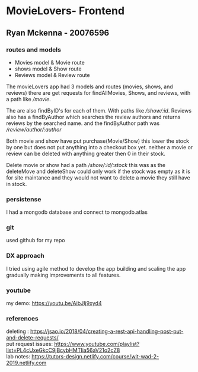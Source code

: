 # MovieLovers- Frontend

## Ryan Mckenna - 20076596

### routes and models
- Movies model & Movie route<br>
- shows model & Show route<br>
- Reviews model & Review route<br>

The movieLovers app had 3 models and routes (movies, shows, and reviews) there are get requests for  findAllMovies, Shows, and reviews, with a path like */movie*.<br>

The are also findByID's for each of them. With paths like */show/:id*. Reviews also has a findByAuthor which searches the review authors and returns reviews by the searched name.  and the findByAuthor path was */review/author/:author* <br>

Both movie and show have put purchase(Movie/Show) this lower the stock by one but does not put anything into a checkout box yet.
neither a movie or review can be deleted with anything greater then 0 in their stock.

Delete movie or show had a path */show/:id/:stock* this was as the deleteMove and deleteShow could only work if the stock was empty as it is for site maintance and they would not want to delete a movie they still have in stock.

### persistense
I had a mongodb database and connect to mongodb.atlas

### git
used github for my repo

### DX approach 
I tried using agile method to develop the app building and scaling the app gradually making improvements to all features.

### youtube
my demo: https://youtu.be/AibJIj9xyd4


### references

deleting : https://jsao.io/2018/04/creating-a-rest-api-handling-post-put-and-delete-requests/ <br>
put request issues: https://www.youtube.com/playlist?list=PL4cUxeGkcC9jBcybHMTIia56aV21o2cZ8 <br>
lab notes: https://tutors-design.netlify.com/course/wit-wad-2-2019.netlify.com <br>
